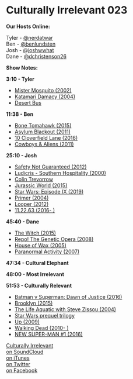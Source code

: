 # Culturally Irrelevant 023

**Our Hosts Online:**

Tyler - [@nerdatwar]  
Ben - [@benlundsten]  
Josh - [@joshwwhat]  
Dane - [@dchristenson26]  

**Show Notes:**    

**3:10 - Tyler**  

 - [Mister Mosquito (2002)](https://en.wikipedia.org/wiki/Mister_Mosquito)   
 - [Katamari Damacy (2004)](https://en.wikipedia.org/wiki/Katamari_Damacy)   
 - [Desert Bus](http://www.newyorker.com/tech/elements/desert-bus-the-very-worst-video-game-ever-created)   

**11:38 - Ben**   

 - [Bone Tomahawk (2015)](http://www.imdb.com/title/tt2494362/)   
 - [Asylum Blackout (2011)](http://www.imdb.com/title/tt1027820/)   
 - [10 Cloverfield Lane (2016)](http://www.imdb.com/title/tt1179933/)   
 - [Cowboys & Aliens (2011)](http://www.imdb.com/title/tt0409847/)   

**25:10 - Josh**   

 - [Safety Not Guaranteed (2012)](http://www.imdb.com/title/tt1862079/)   
 - [Ludicris - Southern Hospitality (2000)](https://www.youtube.com/watch?v=2QWQVm9J5DM)   
 - [Colin Trevorrow](http://www.imdb.com/name/nm1119880/)   
 - [Jurassic World (2015)](http://www.imdb.com/title/tt0369610/)   
 - [Star Wars: Episode IX (2019)](http://www.imdb.com/title/tt2527338/)   
 - [Primer (2004)](http://www.imdb.com/title/tt0390384/)   
 - [Looper (2012)](http://www.imdb.com/title/tt1276104/)   
 - [11.22.63 (2016- )](http://www.imdb.com/title/tt2879552/)   

**45:40 - Dane**   

 - [The Witch (2015)](http://www.imdb.com/title/tt4263482/)   
 - [Repo! The Genetic Opera (2008)](http://www.imdb.com/title/tt0963194/)   
 - [House of Wax (2005)](http://www.imdb.com/title/tt0397065/)   
 - [Paranormal Activity (2007)](http://www.imdb.com/title/tt1179904/)   

**47:34 - Cultural Elephant**   

**48:00 - Most Irrelevant**   

**51:53 - Culturally Relevant**   

 - [Batman v Superman: Dawn of Justice (2016)](http://www.imdb.com/title/tt2975590/)   
 - [Brooklyn (2015)](http://www.imdb.com/title/tt2381111/)   
 - [The Life Aquatic with Steve Zissou (2004)](http://www.imdb.com/title/tt0362270/)   
 - [Star Wars prequel trilogy](http://starwars.wikia.com/wiki/Prequel_trilogy)   
 - [Up (2009)](http://www.imdb.com/title/tt1049413/)   
 - [Walking Dead (2010- )](http://www.imdb.com/title/tt1520211/)    
 - [NEW SUPER-MAN #1 (2016)](http://www.dccomics.com/comics/new-super-man-2016/new-super-man-1)   


[Culturally Irrelevant](http://www.culturallyirrelevant.com/)  
[on SoundCloud](https://soundcloud.com/culturally-irrelevant)  
[on iTunes](https://itun.es/i6Lj4FQ)  
[on Twitter](https://twitter.com/cirrelevantpod)  
[on Facebook](https://www.facebook.com/culturallyirrelevant)  

[@nerdatwar]: http://twitter.com/nerdatwar  
[@benlundsten]: http://twitter.com/benlundsten  
[@joshwwhat]: http://twitter.com/joshwwhat  
[@dchristenson26]: https://twitter.com/dchristenson26  
